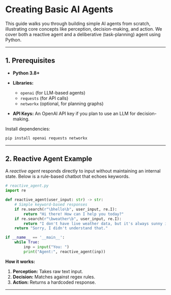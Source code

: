 # Creating Basic AI Agents

This guide walks you through building simple AI agents from scratch, illustrating core concepts like perception, decision-making, and action. We cover both a reactive agent and a deliberative (task-planning) agent using Python.

---

## 1. Prerequisites

* **Python 3.8+**
* **Libraries:**

  * `openai` (for LLM-based agents)
  * `requests` (for API calls)
  * `networkx` (optional, for planning graphs)
* **API Keys:** An OpenAI API key if you plan to use an LLM for decision-making.

Install dependencies:

```bash
pip install openai requests networkx
```

---

## 2. Reactive Agent Example

A *reactive agent* responds directly to input without maintaining an internal state. Below is a rule-based chatbot that echoes keywords.

```python
# reactive_agent.py
import re

def reactive_agent(user_input: str) -> str:
    # Simple keyword-based responses
    if re.search(r"\bhello\b", user_input, re.I):
        return "Hi there! How can I help you today?"
    if re.search(r"\bweather\b", user_input, re.I):
        return "I don't have live weather data, but it's always sunny in the cloud!"
    return "Sorry, I didn't understand that."

if __name__ == '__main__':
    while True:
        inp = input("You: ")
        print("Agent:", reactive_agent(inp))
```

**How it works:**

1. **Perception:** Takes raw text input.
2. **Decision:** Matches against regex rules.
3. **Action:** Returns a hardcoded response.

---

